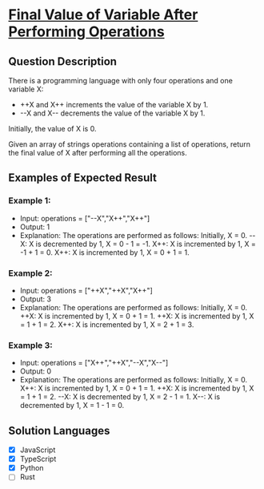 # [Final Value of Variable After Performing Operations](https://leetcode.com/problems/final-value-of-variable-after-performing-operations/description/)

## Question Description

There is a programming language with only four operations and one variable X:

- ++X and X++ increments the value of the variable X by 1.
- --X and X-- decrements the value of the variable X by 1.

Initially, the value of X is 0.

Given an array of strings operations containing a list of operations, return the final value of X after performing all the operations.

## Examples of Expected Result

### Example 1:

- Input: operations = ["--X","X++","X++"]
- Output: 1
- Explanation: The operations are performed as follows:
  Initially, X = 0.
  --X: X is decremented by 1, X = 0 - 1 = -1.
  X++: X is incremented by 1, X = -1 + 1 = 0.
  X++: X is incremented by 1, X = 0 + 1 = 1.

### Example 2:

- Input: operations = ["++X","++X","X++"]
- Output: 3
- Explanation: The operations are performed as follows:
  Initially, X = 0.
  ++X: X is incremented by 1, X = 0 + 1 = 1.
  ++X: X is incremented by 1, X = 1 + 1 = 2.
  X++: X is incremented by 1, X = 2 + 1 = 3.

### Example 3:

- Input: operations = ["X++","++X","--X","X--"]
- Output: 0
- Explanation: The operations are performed as follows:
  Initially, X = 0.
  X++: X is incremented by 1, X = 0 + 1 = 1.
  ++X: X is incremented by 1, X = 1 + 1 = 2.
  --X: X is decremented by 1, X = 2 - 1 = 1.
  X--: X is decremented by 1, X = 1 - 1 = 0.

## Solution Languages

- [x] JavaScript
- [x] TypeScript
- [x] Python
- [ ] Rust
